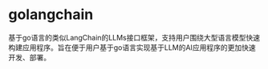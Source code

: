 # golangchain
基于go语言的类似LangChain的LLMs接口框架，支持用户围绕大型语言模型快速构建应用程序。旨在便于用户基于go语言实现基于LLM的AI应用程序的更加快速开发、部署。